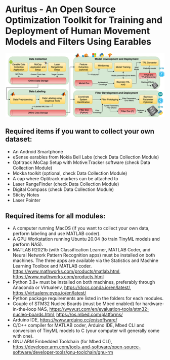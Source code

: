 # Auritus - An Open Source Optimization Toolkit for Training and Deployment of Human Movement Models and Filters Using Earables

![overview](earable_framework_final.png)


## Required items if you want to collect your own dataset:
- An Android Smartphone 
- eSense earables from Nokia Bell Labs (check Data Collection Module)
- Optitrack MoCap Setup with Motive:Tracker software (check Data Collection Module)
- Mokka toolkit (optional, check Data Collection Module)
- A cap where Optitrack markers can be attached to 
- Laser RangeFinder (check Data Collection Module)
- Digital Compass (check Data Collection Module)
- Sticky Notes
- Laser Pointer

## Required items for all modules:
- A computer running MacOS (if you want to collect your own data, perform labeling and use MATLAB coder).
- A GPU Workstation running Ubuntu 20.04 (to train TinyML models and perform NAS).
- MATLAB R2021b (with Classification Learner, MATLAB Coder, and Neural Network Pattern Recognition apps) must be installed on both machines. The three apps are available via the Statistics and Machine Learning Toolbox and MATLAB coder. https://www.mathworks.com/products/matlab.html, https://www.mathworks.com/products.html
- Python 3.8+ must be installed on both machines, preferably through Anaconda or Virtualenv, https://docs.conda.io/en/latest/, https://virtualenv.pypa.io/en/latest/
- Python package requirements are listed in the folders for each modules.
- Couple of STM32 Nucleo Boards (must be Mbed enabled) for hardware-in-the-loop NAS, https://www.st.com/en/evaluation-tools/stm32-nucleo-boards.html, https://os.mbed.com/platforms/
- Arduino IDE, https://www.arduino.cc/en/software/
- C/C++ compiler for MATLAB coder, Arduino IDE, Mbed CLI and conversion of TinyML models to C (your computer will generally come with one).
- GNU ARM Embedded Toolchain (for Mbed CLI), https://developer.arm.com/tools-and-software/open-source-software/developer-tools/gnu-toolchain/gnu-rm

